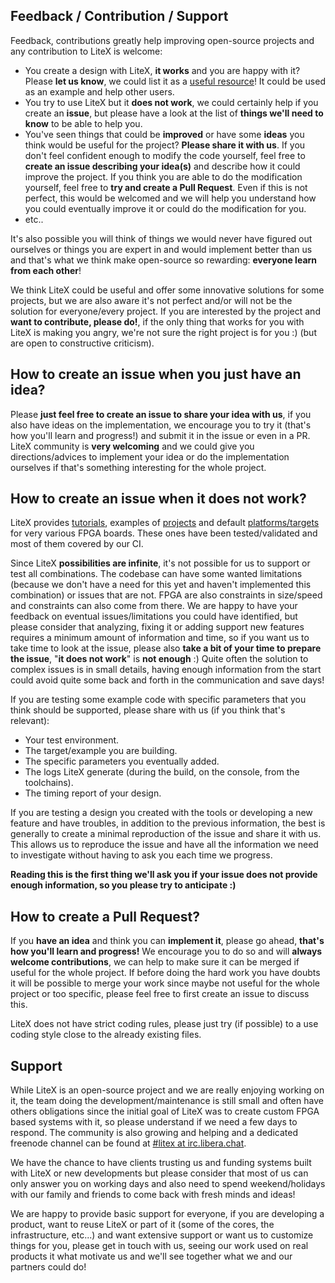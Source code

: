 ## **Feedback / Contribution / Support**

Feedback, contributions greatly help improving open-source projects and any contribution to LiteX is welcome:
- You create a design with LiteX, **it works** and you are happy with it?  Please **let us know**, we could list it as a [useful resource](https://github.com/enjoy-digital/litex/wiki/Tutorials-Resources#useful-resources)! It could be used as an example and help other users.
- You try to use LiteX but it **does not work**, we could certainly help if you create an **issue**, but please have a look at the list of **things we'll need to know** to be able to help you.
- You've seen things that could be **improved** or have some **ideas** you think would be useful for the project? **Please share it with us**. If you don't feel confident enough to modify the code yourself, feel free to **create an issue describing your idea(s)** and describe how it could improve the project. If you think you are able to do the modification yourself, feel free to **try and create a Pull Request**. Even if this is not perfect, this would be welcomed and we will help you understand how you could eventually improve it or could do the modification for you. 
- etc..

It's also possible you will think of things we would never have figured out ourselves or things you are expert in and would implement better than us and that's what we think make open-source so rewarding: **everyone learn from each other**!

We think LiteX could be useful and offer some innovative solutions for some projects, but we are also aware it's not perfect and/or will not be the solution for everyone/every project. If you are interested by the project and **want to contribute, please do!**, if the only thing that works for you with LiteX is making you angry, we're not sure the right project is for you :) (but are open to constructive criticism).

## **How to create an issue when you just have an idea?**

Please **just feel free to create an issue to share your idea with us**, if you also have ideas on the implementation,  we encourage you to try it (that's how you'll learn and progress!) and submit it in the issue or even in a PR. LiteX community is **very welcoming** and we could give you directions/advices to implement your idea or do the implementation ourselves if that's something interesting for the whole project.

## **How to create an issue when it does not work?**

LiteX provides [tutorials](https://github.com/enjoy-digital/litex/wiki/Tutorials-Resources), examples of [projects](https://github.com/enjoy-digital/litex/wiki/Projects) and default [platforms/targets](https://github.com/litex-hub/litex-boards) for very various FPGA boards. These ones have been tested/validated and most of them covered by our CI. 

Since LiteX **possibilities are infinite**,  it's not possible for us to support or test all combinations. The codebase can have some wanted limitations (because we don't have a need for this yet and haven't implemented this combination) or issues that are not. FPGA are also constraints in size/speed and constraints can also come from there. We are happy to have your feedback on eventual issues/limitations you could have identified, but please consider that analyzing, fixing it or adding support new features requires a minimum amount of information and time, so if you want us to take time to look at the issue, please also **take a bit of your time to prepare the issue**, "**it does not work**" is **not enough** :) Quite often the solution to complex issues is in small details, having enough information from the start could avoid quite some back and forth in the communication and save days!

If you are testing some example code with specific parameters that you think should be supported, please share with us (if you think that's relevant):
 - Your test environment.
 - The target/example you are building.
 - The specific parameters you eventually added.
 - The logs LiteX generate (during the build, on the console, from the toolchains).
 - The timing report of your design.

If you are testing a design you created with the tools or developing  a new feature and have troubles, in addition to the previous information, the best is generally to create a minimal reproduction of the issue and share it with us. This allows us to reproduce the issue and have all the information we need to investigate without having to ask you each time we progress. 

**Reading this is the first thing we'll ask you if your issue does not provide enough information, so  you please try to anticipate :)**

## **How to create a Pull Request?**

If you **have an idea** and think you can **implement it**, please go ahead, **that's how you'll learn and progress!** We encourage you to do so and will **always welcome contributions**, we can help to make sure it can be merged if useful for the whole project. If before doing the hard work you have doubts it will be possible to merge your work since maybe not useful for the whole project or too specific, please feel free to first create an issue to discuss this.

LiteX does not have strict coding rules, please just try (if possible) to a use coding style close to the already existing files.

## **Support**

While LiteX is an open-source project and we are really enjoying working on it, the team doing the development/maintenance is still small and often have others obligations since the initial goal of LiteX was to create custom FPGA based systems with it, so please understand if we need a few days to respond. The community is also growing and helping and a dedicated freenode channel can be found at [#litex at irc.libera.chat](https://web.libera.chat/).

We have the chance to have clients trusting us and funding systems built with LiteX or new developments but please consider that most of us can only answer you on working days and also need to spend weekend/holidays with our family and friends to come back with fresh minds and ideas!

We are happy to provide basic support for everyone, if you are developing a product, want to reuse LiteX or part of it (some of the cores, the infrastructure, etc...) and want extensive support or want us to customize things for you, please get in touch with us, seeing our work used on real products it what motivate us and we'll see together what we and our partners could do!